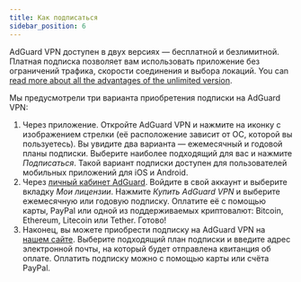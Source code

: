 ```yaml
---
title: Как подписаться
sidebar_position: 6
---
```


AdGuard VPN доступен в двух версиях — бесплатной и безлимитной. Платная подписка позволяет вам использовать приложение без ограничений трафика, скорости соединения и выбора локаций. You can [read more about all the advantages of the unlimited version](/general/free-vs-unlimited).

Мы предусмотрели три варианта приобретения подписки на AdGuard VPN:

1. Через приложение. Откройте AdGuard VPN и нажмите на иконку с изображением стрелки (её расположение зависит от ОС, которой вы пользуетесь). Вы увидите два варианта — ежемесячный и годовой планы подписки. Выберите наиболее подходящий для вас и нажмите *Подписаться*. Такой вариант подписки доступен для пользователей мобильных приложений для iOS и Android.
2. Через [личный кабинет AdGuard](https://my.adguard.com/). Войдите в свой аккаунт и выберите вкладку *Мои лицензии‎*. Нажмите *Купить AdGuard VPN* и выберите ежемесячную или годовую подписку. Оплатите её с помощью карты, PayPal или одной из поддерживаемых криптовалют: Bitcoin, Ethereum, Litecoin или Tether. Готово!
3. Наконец, вы можете приобрести подписку на AdGuard VPN на [нашем сайте](https://adguard-vpn.com/license.html). Выберите подходящий план подписки и введите адрес электронной почты, на который будет отправлена квитанция об оплате. Оплатить подписку можно с помощью карты или счёта PayPal.
